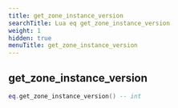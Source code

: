 ```yaml
---
title: get_zone_instance_version
searchTitle: Lua eq get_zone_instance_version
weight: 1
hidden: true
menuTitle: get_zone_instance_version
---
```

## get_zone_instance_version
```lua
eq.get_zone_instance_version() -- int
```